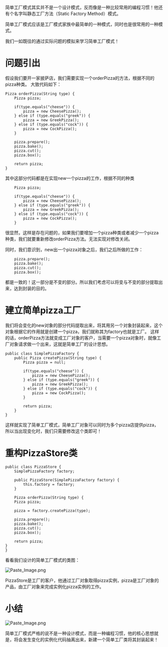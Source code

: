 简单工厂模式其实并不是一个设计模式，反而像是一种比较常用的编程习惯！他还有个名字叫静态工厂方法（Static Factory Method）模式。

简单工厂模式应该是工厂模式家族中最简单的一种模式，同时也是很常用的一种模式。

我们一如既往的通过实际问题的模拟来学习简单工厂模式！

# 问题引出
假设我们要开一家披萨店，我们需要实现一个orderPizza的方法，根据不同的pizza种类。
大致代码如下：
```
Pizza orderPizza(String type) {
	Pizza pizza;
	
	if(type.equals("cheese")) {
		pizza = new CheesePizza();
	} else if (type.equals("greek")) {
		pizza = new GreekPizza();
	} else if (type.equals("cock")) {
		pizza = new CockPizza();
	}
	
	pizza.prepare();
	pizza.bake();
	pizza.cut();
	pizza.box();
	
	return pizza;
}
```
其中这部分代码都是在实现new一个pizza的工作，根据不同的种类
```
	Pizza pizza;
	
	if(type.equals("cheese")) {
		pizza = new CheesePizza();
	} else if (type.equals("greek")) {
		pizza = new GreekPizza();
	} else if (type.equals("cock")) {
		pizza = new CockPizza();
	}
```
很显然，这样是存在问题的，如果我们要增加一个pizza种类或者减少一个pizza种类，我们就要重新修改orderPizza方法。无法实现对修改关闭。

同时，我们意识到，new出一个pizza对象之后，我们之后所做的工作：
```
	pizza.prepare();
	pizza.bake();
	pizza.cut();
	pizza.box();
```
都是一致的！这一部分是不变的部分。所以我们考虑可以将变与不变的部分提取出来，达到封装的目的。

# 建立简单pizza工厂

我们将会变化的new对象的部分代码提取出来，将其用另一个对象封装起来，这个对象根据它的作用就是创建一个pizza，我们就称其为factory也就是工厂。
这样的话，orderPizza方法就变成工厂对象的客户，当需要一个pizza对象时，就像工厂对象请求做一个出来，这就是简单工厂的设计思想。

```
public class SimplePizzaFactory {
	public Pizza createPizza(String type) {
		Pizza pizza = null;
		
		if(type.equals("cheese")) {
			pizza = new CheesePizza();
		} else if (type.equals("greek")) {
			pizza = new GreekPizza();
		} else if (type.equals("cock")) {
			pizza = new CockPizza();
		}
		
		return pizza;
	}
}
```
这样就实现了简单工厂模式，简单工厂对象可以同时为多个pizza店提供pizza，所以当出现变化时，我们只需要修改这个类即可！

# 重构PizzaStore类
```
public class PizzaStore {
	SimplePizzaFactory factory;
	
	public PizzaStore(SimplePizzaFactory factory) {
		this.factory = factory;
	}
	
	Pizza orderPizza(String type) {
	Pizza pizza;
	
	pizza = factory.createPizza(type);
	
	pizza.prepare();
	pizza.bake();
	pizza.cut();
	pizza.box();
	
	return pizza;
}
}
```
看看我们设计的简单工厂模式的类图：

![Paste_Image.png](http://upload-images.jianshu.io/upload_images/1234352-5f83cca87de90609.png?imageMogr2/auto-orient/strip%7CimageView2/2/w/1240)

PizzaStore是工厂的客户，他通过工厂对象取得pizza实例，pizza是工厂对象的产品，由工厂对象来完成实例化pizza实例的工作。

# 小结

![Paste_Image.png](http://upload-images.jianshu.io/upload_images/1234352-7a92bddc5e7d7068.png?imageMogr2/auto-orient/strip%7CimageView2/2/w/1240)

简单工厂模式严格的说不是一种设计模式，而是一种编程习惯，他的核心思想就是，将会发生变化的实例化代码抽离出来，新建一个简单工厂类将其封装起来！
